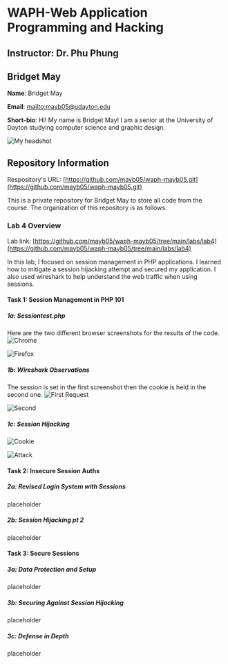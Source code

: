 # WAPH-Web Application Programming and Hacking

## Instructor: Dr. Phu Phung

## Bridget May

**Name**: Bridget May

**Email**: [mailto:mayb05@udayton.edu](mayb05@udayton.edu)

**Short-bio**: Hi! My name is Bridget May! I am a senior at the University of Dayton studying computer science and graphic design. 

![My headshot](https://media.licdn.com/dms/image/v2/D4E03AQHvk8lHxTiECQ/profile-displayphoto-shrink_200_200/profile-displayphoto-shrink_200_200/0/1713551502164?e=2147483647&v=beta&t=SuY7PS2d8f-eDm-pIhqAfLjnjmJ0WVn1xhShCborkbg)

## Repository Information

Respository's URL: [https://github.com/mayb05/waph-mayb05.git](https://github.com/mayb05/waph-mayb05.git)

This is a private repository for Bridget May to store all code from the course. The organization of this repository is as follows.

### Lab 4 Overview
Lab link: [https://github.com/mayb05/waph-mayb05/tree/main/labs/lab4](https://github.com/mayb05/waph-mayb05/tree/main/labs/lab4)

In this lab, I focused on session management in PHP applications. I learned how to mitigate a session hijacking attempt and secured my application. I also used wireshark to help understand the web traffic when using sessions. 

#### Task 1: Session Management in PHP 101
##### 1a: Sessiontest.php
Here are the two different browser screenshots for the results of the code. 
![Chrome](task1a1.png)

![Firefox](task1a2.png)


##### 1b: Wireshark Observations
The session is set in the first screenshot then the cookie is held in the second one. 
![First Request](task1b1.png)

![Second](task1b2.png)

##### 1c: Session Hijacking

![Cookie](task1c1.png)

![Attack](task1c2.png)

#### Task 2: Insecure Session Auths
##### 2a: Revised Login System with Sessions
placeholder

##### 2b: Session Hijacking pt 2
placeholder

#### Task 3: Secure Sessions
##### 3a: Data Protection and Setup
placeholder

##### 3b: Securing Against Session Hijacking
placeholder

##### 3c: Defense in Depth
placeholder

